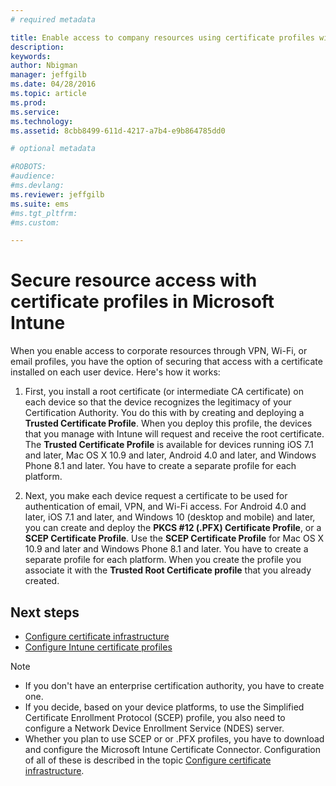 ```yaml
---
# required metadata

title: Enable access to company resources using certificate profiles with Microsoft Intune | Microsoft Intune
description:
keywords:
author: Nbigman
manager: jeffgilb
ms.date: 04/28/2016
ms.topic: article
ms.prod:
ms.service:
ms.technology:
ms.assetid: 8cbb8499-611d-4217-a7b4-e9b864785dd0

# optional metadata

#ROBOTS:
#audience:
#ms.devlang:
ms.reviewer: jeffgilb
ms.suite: ems
#ms.tgt_pltfrm:
#ms.custom:

---
```


# Secure resource access with certificate profiles in Microsoft Intune
When you enable access to corporate resources through VPN, Wi-Fi, or email profiles, you have the option of securing that access with a certificate installed on each user device. Here's how it works:

 
1.   First, you install a root certificate (or intermediate CA certificate) on each device so that the device recognizes the legitimacy of your Certification Authority. You do this with by creating and deploying a **Trusted Certificate Profile**. When you deploy this profile, the devices that you manage with Intune will request and receive the root certificate. The **Trusted Certificate Profile** is available for devices running iOS 7.1 and later, Mac OS X 10.9 and later, Android 4.0 and later, and Windows Phone 8.1 and later. You have to create a separate profile for each platform.

2.   Next, you make each device request a certificate to be used for authentication of email, VPN, and Wi-Fi access. For Android 4.0 and later, iOS 7.1 and later, and Windows 10 (desktop and mobile) and later, you can create and deploy the **PKCS #12 (.PFX) Certificate Profile**, or a **SCEP Certificate Profile**. Use the **SCEP Certificate Profile** for Mac OS X 10.9 and later and Windows Phone 8.1 and later. You have to create a separate profile for each platform. When you create the profile you associate it with the **Trusted Root Certificate profile** that you already created.

## Next steps
- [Configure certificate infrastructure](configure-certificate-infrastructure.md)
- [Configure Intune certificate profiles](configure-Intune-certificate-profiles.md)
> [!NOTE]           
> -    If you don't have an enterprise certification authority, you have to create one. 
>- If you decide, based on your device platforms, to use the Simplified Certificate Enrollment Protocol (SCEP) profile, you also need to configure a Network Device Enrollment Service (NDES) server.
>-  Whether you plan to use SCEP or or .PFX profiles, you have to download and configure the Microsoft Intune Certificate Connector.
> Configuration of all of these is described in the topic [Configure certificate infrastructure](configure-certificate-infrastructure.md).
